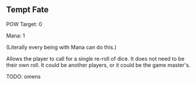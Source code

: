 ## Tempt Fate

POW Target: 0

Mana: 1

(Literally every being with Mana can do this.)

Allows the player to call for a single re-roll of dice. It does not need to be their own roll. It could be another players, or it could be the game master's.

TODO: omens
